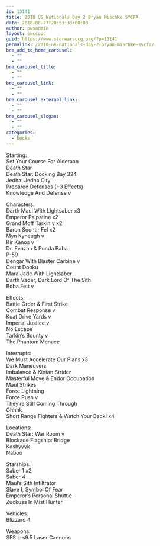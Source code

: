 ```yaml
---
id: 13141
title: 2018 US Nationals Day 2 Bryan Mischke SYCFA
date: 2018-08-27T20:53:33+00:00
author: pwsadmin
layout: swccgpc
guid: https://www.starwarsccg.org/?p=13141
permalink: /2018-us-nationals-day-2-bryan-mischke-sycfa/
bre_add_to_home_carousel:
  - ""
  - ""
bre_carousel_title:
  - ""
  - ""
bre_carousel_link:
  - ""
  - ""
bre_carousel_external_link:
  - ""
  - ""
bre_carousel_slogan:
  - ""
  - ""
categories:
  - Decks
---
```

Starting:  
Set Your Course For Alderaan  
Death Star  
Death Star: Docking Bay 324  
Jedha: Jedha City  
Prepared Defenses (+3 Effects)  
Knowledge And Defense v

Characters:  
Darth Maul With Lightsaber x3  
Emperor Palpatine x2  
Grand Moff Tarkin v x2  
Baron Soontir Fel x2  
Myn Kyneugh v  
Kir Kanos v  
Dr. Evazan & Ponda Baba  
P-59  
Dengar With Blaster Carbine v  
Count Dooku  
Mara Jade With Lightsaber  
Darth Vader, Dark Lord Of The Sith  
Boba Fett v

Effects:  
Battle Order & First Strike  
Combat Response v  
Kuat Drive Yards v  
Imperial Justice v  
No Escape  
Tarkin’s Bounty v  
The Phantom Menace

Interrupts:  
We Must Accelerate Our Plans x3  
Dark Maneuvers  
Imbalance & Kintan Strider  
Masterful Move & Endor Occupation  
Maul Strikes  
Force Lightning  
Force Push v  
They’re Still Coming Through  
Ghhhk  
Short Range Fighters & Watch Your Back! x4

Locations:  
Death Star: War Room v  
Blockade Flagship: Bridge  
Kashyyyk  
Naboo

Starships:  
Saber 1 x2  
Saber 4  
Maul’s Sith Infiltrator  
Slave I, Symbol Of Fear  
Emperor’s Personal Shuttle  
Zuckuss In Mist Hunter

Vehicles:  
Blizzard 4

Weapons:  
SFS L-s9.5 Laser Cannons
